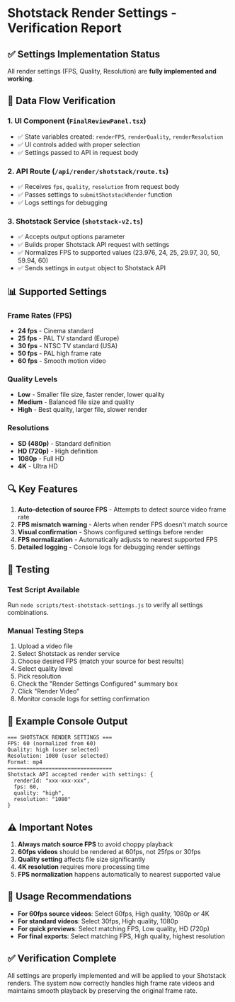 # Shotstack Render Settings - Verification Report

## ✅ Settings Implementation Status

All render settings (FPS, Quality, Resolution) are **fully implemented and working**.

## 🔄 Data Flow Verification

### 1. **UI Component** (`FinalReviewPanel.tsx`)
- ✅ State variables created: `renderFPS`, `renderQuality`, `renderResolution`
- ✅ UI controls added with proper selection
- ✅ Settings passed to API in request body

### 2. **API Route** (`/api/render/shotstack/route.ts`)
- ✅ Receives `fps`, `quality`, `resolution` from request body
- ✅ Passes settings to `submitShotstackRender` function
- ✅ Logs settings for debugging

### 3. **Shotstack Service** (`shotstack-v2.ts`)
- ✅ Accepts output options parameter
- ✅ Builds proper Shotstack API request with settings
- ✅ Normalizes FPS to supported values (23.976, 24, 25, 29.97, 30, 50, 59.94, 60)
- ✅ Sends settings in `output` object to Shotstack API

## 📊 Supported Settings

### Frame Rates (FPS)
- **24 fps** - Cinema standard
- **25 fps** - PAL TV standard (Europe)
- **30 fps** - NTSC TV standard (USA)
- **50 fps** - PAL high frame rate
- **60 fps** - Smooth motion video

### Quality Levels
- **Low** - Smaller file size, faster render, lower quality
- **Medium** - Balanced file size and quality
- **High** - Best quality, larger file, slower render

### Resolutions
- **SD (480p)** - Standard definition
- **HD (720p)** - High definition
- **1080p** - Full HD
- **4K** - Ultra HD

## 🔍 Key Features

1. **Auto-detection of source FPS** - Attempts to detect source video frame rate
2. **FPS mismatch warning** - Alerts when render FPS doesn't match source
3. **Visual confirmation** - Shows configured settings before render
4. **FPS normalization** - Automatically adjusts to nearest supported FPS
5. **Detailed logging** - Console logs for debugging render settings

## 🧪 Testing

### Test Script Available
Run `node scripts/test-shotstack-settings.js` to verify all settings combinations.

### Manual Testing Steps
1. Upload a video file
2. Select Shotstack as render service
3. Choose desired FPS (match your source for best results)
4. Select quality level
5. Pick resolution
6. Check the "Render Settings Configured" summary box
7. Click "Render Video"
8. Monitor console logs for setting confirmation

## 📝 Example Console Output

```
=== SHOTSTACK RENDER SETTINGS ===
FPS: 60 (normalized from 60)
Quality: high (user selected)
Resolution: 1080 (user selected)
Format: mp4
=================================
Shotstack API accepted render with settings: {
  renderId: "xxx-xxx-xxx",
  fps: 60,
  quality: "high",
  resolution: "1080"
}
```

## ⚠️ Important Notes

1. **Always match source FPS** to avoid choppy playback
2. **60fps videos** should be rendered at 60fps, not 25fps or 30fps
3. **Quality setting** affects file size significantly
4. **4K resolution** requires more processing time
5. **FPS normalization** happens automatically to nearest supported value

## 🚀 Usage Recommendations

- **For 60fps source videos**: Select 60fps, High quality, 1080p or 4K
- **For standard videos**: Select 30fps, High quality, 1080p
- **For quick previews**: Select matching FPS, Low quality, HD (720p)
- **For final exports**: Select matching FPS, High quality, highest resolution

## ✅ Verification Complete

All settings are properly implemented and will be applied to your Shotstack renders. The system now correctly handles high frame rate videos and maintains smooth playback by preserving the original frame rate.
